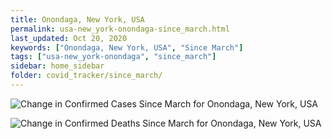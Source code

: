 ```yaml
---
title: Onondaga, New York, USA
permalink: usa-new_york-onondaga-since_march.html
last_updated: Oct 20, 2020
keywords: ["Onondaga, New York, USA", "Since March"]
tags: ["usa-new_york-onondaga", "since_march"]
sidebar: home_sidebar
folder: covid_tracker/since_march/
---
```


![Change in Confirmed Cases Since March for Onondaga, New York, USA](images/graphs/usa-new_york-onondaga-delta_confirmed-since_march_graph.png)

![Change in Confirmed Deaths Since March for Onondaga, New York, USA](images/graphs/usa-new_york-onondaga-delta_deaths-since_march_graph.png)
